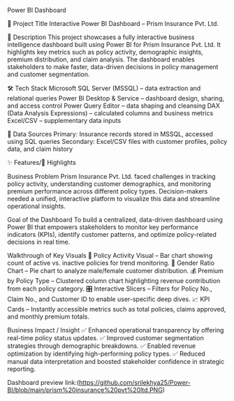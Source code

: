 Power BI Dashboard

📌 Project Title
Interactive Power BI Dashboard – Prism Insurance Pvt. Ltd.

📝 Description
This project showcases a fully interactive business intelligence dashboard built using Power BI for Prism Insurance Pvt. Ltd. It highlights key metrics such as policy activity, demographic insights, premium distribution, and claim analysis. The dashboard enables stakeholders to make faster, data-driven decisions in policy management and customer segmentation.

🛠️ Tech Stack
Microsoft SQL Server (MSSQL) – data extraction and relational queries
Power BI Desktop & Service – dashboard design, sharing, and access control
Power Query Editor – data shaping and cleansing
DAX (Data Analysis Expressions) – calculated columns and business metrics
Excel/CSV – supplementary data inputs

📂 Data Sources
Primary: Insurance records stored in MSSQL, accessed using SQL queries
Secondary: Excel/CSV files with customer profiles, policy data, and claim history

✨ Features/🌟 Highlights

Business Problem
Prism Insurance Pvt. Ltd. faced challenges in tracking policy activity, understanding customer demographics, and monitoring premium performance across different policy types. Decision-makers needed a unified, interactive platform to visualize this data and streamline operational insights.

 Goal of the Dashboard
To build a centralized, data-driven dashboard using Power BI that empowers stakeholders to monitor key performance indicators (KPIs), identify customer patterns, and optimize policy-related decisions in real time.

Walkthrough of Key Visuals
📌 Policy Activity Visual – Bar chart showing count of active vs. inactive policies for trend monitoring.
👥 Gender Ratio Chart – Pie chart to analyze male/female customer distribution.
💰 Premium by Policy Type – Clustered column chart highlighting revenue contribution from each policy category.
🎛️ Interactive Slicers – Filters for Policy No., Claim No., and Customer ID to enable user-specific deep dives.
📈 KPI Cards – Instantly accessible metrics such as total policies, claims approved, and monthly premium totals.

 Business Impact / Insight
✅ Enhanced operational transparency by offering real-time policy status updates.
✅ Improved customer segmentation strategies through demographic breakdowns.
✅ Enabled revenue optimization by identifying high-performing policy types.
✅ Reduced manual data interpretation and boosted stakeholder confidence in strategic reporting.

Dashboard preview link:(https://github.com/srilekhya25/Power-BI/blob/main/prism%20insurance%20pvt%20ltd.PNG)
